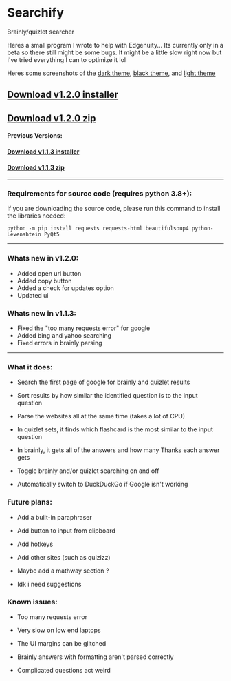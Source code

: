 # Searchify
Brainly/quizlet searcher


Heres a small program I wrote to help with Edgenuity... Its currently only in a beta so there still might be some bugs. It might be a little slow right now but I've tried everything I can to optimize it lol

Heres some screenshots of the [dark theme](https://i.imgur.com/HOywNMb.png), [black theme](https://i.imgur.com/56CP26a.png), and [light theme](https://i.imgur.com/0WvHxCt.png)


## [Download v1.2.0 installer](https://www.dropbox.com/s/r2h2qauqrtthc2x/Searchify%20v1.2.0%20Installer%20%28x64%29.exe?dl=1)

## [Download v1.2.0 zip](https://www.dropbox.com/s/voo14pac7dnx177/Searchify%20v1.2.0p%20%28x64%29.zip?dl=1)

#### Previous Versions:

#### [Download v1.1.3 installer](https://www.dropbox.com/s/9ivknsm2v5vha88/Searchify%20v1.1.3%20Installer%20%28x64%29.exe?dl=1)

#### [Download v1.1.3 zip](https://www.dropbox.com/s/469hwiv62xqke1z/Searchify%20v1.1.3p%20%28x64%29.zip?dl=1)


---
### Requirements for source code (requires python 3.8+):

If you are downloading the source code, please run this command to install the libraries needed:
```
python -m pip install requests requests-html beautifulsoup4 python-Levenshtein PyQt5
```



---


### Whats new in v1.2.0:
- Added open url button
- Added copy button
- Added a check for updates option
- Updated ui


### Whats new in v1.1.3:
- Fixed the "too many requests error" for google
- Added bing and yahoo searching
- Fixed errors in brainly parsing


---

### What it does:

- Search the first page of google for brainly and quizlet results

- Sort results by how similar the identified question is to the input question

- Parse the websites all at the same time (takes a lot of CPU)

- In quizlet sets, it finds which flashcard is the most similar to the input question

- In brainly, it gets all of the answers and how many Thanks each answer gets

- Toggle brainly and/or quizlet searching on and off

- Automatically switch to DuckDuckGo if Google isn't working

### Future plans:

- Add a built-in paraphraser

- Add button to input from clipboard

- Add hotkeys

- Add other sites (such as quizizz)

- Maybe add a mathway section ?

- Idk i need suggestions


### Known issues:

- Too many requests error

- Very slow on low end laptops

- The UI margins can be glitched

- Brainly answers with formatting aren't parsed correctly

- Complicated questions act weird

